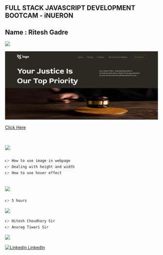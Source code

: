 ## FULL STACK JAVASCRIPT DEVELOPMENT BOOTCAM - iNUERON

## Name : Ritesh Gadre

![](https://img.shields.io/badge/Project%203-Deployed-green)

![](./images/Project3.jpg)

[Click Here](https://ritesh-project-3-law-home-page.netlify.app/)

# ![](https://img.shields.io/badge/-Learnings-orange)

```
👉 How to use image in webpage
👉 Dealing with height and width
👉 How to use hover effect
```

## ![](https://img.shields.io/badge/-Time%20Taken-orange)
```
👉 5 hours
```

![](https://img.shields.io/badge/-Speacial%20Thanks-orange)
```
👉 Hitesh Choudhary Sir
👉 Anurag Tiwari Sir
```

![](https://img.shields.io/badge/-Connect%20with%20me-blue)

[![Linkedin](https://i.stack.imgur.com/gVE0j.png) LinkedIn](https://www.linkedin.com/in/ritesh-gadre-80a0a9188/)
